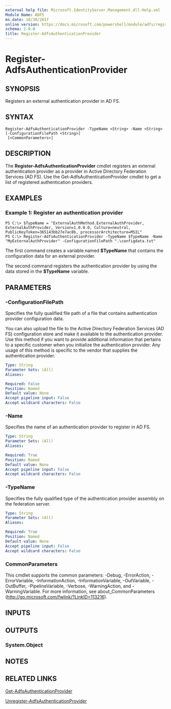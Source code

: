 ```yaml
---
external help file: Microsoft.IdentityServer.Management.dll-Help.xml
Module Name: ADFS
ms.date: 10/30/2017
online version: https://docs.microsoft.com/powershell/module/adfs/register-adfsauthenticationprovider?view=windowsserver2012r2-ps&wt.mc_id=ps-gethelp
schema: 2.0.0
title: Register-AdfsAuthenticationProvider
---
```


# Register-AdfsAuthenticationProvider

## SYNOPSIS
Registers an external authentication provider in AD FS.

## SYNTAX

```
Register-AdfsAuthenticationProvider -TypeName <String> -Name <String> [-ConfigurationFilePath <String>]
 [<CommonParameters>]
```

## DESCRIPTION
The **Register-AdfsAuthenticationProvider** cmdlet registers an external authentication provider as a provider in Active Directory Federation Services (AD FS).
Use the Get-AdfsAuthenticationProvider cmdlet to get a list of registered authentication providers.

## EXAMPLES

### Example 1: Register an authentication provider
```
PS C:\> $TypeName = "ExternalAuthMethod.ExternalAuthProvider, ExternalAuthProvider, Version=1.0.0.0, Culture=neutral, PublicKeyToken=365143bb27e7ac8b, processorArchitecture=MSIL"
PS C:\> Register-AdfsAuthenticationProvider -TypeName $TypeName -Name "MyExternalAuthProvider" -ConfigurationFilePath ".\configdata.txt"
```

The first command creates a variable named **$TypeName** that contains the configuration data for an external provider.

The second command registers the authentication provider by using the data stored in the **$TypeName** variable.

## PARAMETERS

### -ConfigurationFilePath
Specifies the fully qualified file path of a file that contains authentication provider configuration data.

You can also upload the file to the Active Directory Federation Services (AD FS) configuration store and make it available to the authentication provider.
Use this method if you want to provide additional information that pertains to a specific customer when you initialize the authentication provider.
Any usage of this method is specific to the vendor that supplies the authentication provider.

```yaml
Type: String
Parameter Sets: (All)
Aliases: 

Required: False
Position: Named
Default value: None
Accept pipeline input: False
Accept wildcard characters: False
```

### -Name
Specifies the name of an authentication provider to register in AD FS.

```yaml
Type: String
Parameter Sets: (All)
Aliases: 

Required: True
Position: Named
Default value: None
Accept pipeline input: False
Accept wildcard characters: False
```

### -TypeName
Specifies the fully qualified type of the authentication provider assembly on the federation server.

```yaml
Type: String
Parameter Sets: (All)
Aliases: 

Required: True
Position: Named
Default value: None
Accept pipeline input: False
Accept wildcard characters: False
```

### CommonParameters
This cmdlet supports the common parameters: -Debug, -ErrorAction, -ErrorVariable, -InformationAction, -InformationVariable, -OutVariable, -OutBuffer, -PipelineVariable, -Verbose, -WarningAction, and -WarningVariable. For more information, see about_CommonParameters (http://go.microsoft.com/fwlink/?LinkID=113216).

## INPUTS

## OUTPUTS

### System.Object

## NOTES

## RELATED LINKS

[Get-AdfsAuthenticationProvider](./Get-AdfsAuthenticationProvider.md)

[Unregister-AdfsAuthenticationProvider](./Unregister-AdfsAuthenticationProvider.md)


